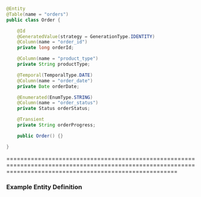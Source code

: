 ```java
@Entity
@Table(name = "orders")
public class Order {

    @Id
    @GeneratedValue(strategy = GenerationType.IDENTITY)
    @Column(name = "order_id")
    private long orderId;

    @Column(name = "product_type")
    private String productType;

    @Temporal(TemporalType.DATE)
    @Column(name = "order_date")
    private Date orderDate;

    @Enumerated(EnumType.STRING)
    @Column(name = "order_status")
    private Status orderStatus;

    @Transient
    private String orderProgress;

    public Order() {}

}
```
=============================================================================================================================================================

### Example Entity Definition

